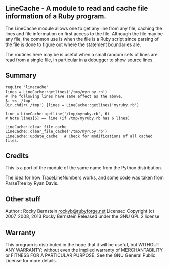 ## LineCache - A module to read and cache file information of a Ruby program.

The LineCache module allows one to get any line from any file, caching
the lines and file information on first access to the file. Although
the file may be any file, the common use is when the file is a Ruby
script since parsing of the file is done to figure out where the
statement boundaries are.

The routines here may be is useful when a small random sets of lines
are read from a single file, in particular in a debugger to show
source lines.

## Summary

    require 'linecache'
    lines = LineCache::getlines('/tmp/myruby.rb')
    # The following lines have same effect as the above.
    $: << '/tmp'
    Dir.chdir('/tmp') {lines = LineCache::getlines('myruby.rb')

    line = LineCache::getline('/tmp/myruby.rb', 6)
    # Note lines[6] == line (if /tmp/myruby.rb has 6 lines)

    LineCache::clear_file_cache
    LineCache::clear_file_cache('/tmp/myruby.rb')
    LineCache::update_cache   # Check for modifications of all cached files.

## Credits

  This is a port of the module of the same name from the Python distribution.

  The idea for how TraceLineNumbers works, and some code was taken
  from ParseTree by Ryan Davis.

## Other stuff

Author::   Rocky Bernstein <rockyb@rubyforge.net>
License::  Copyright (c) 2007, 2008, 2013 Rocky Bernstein
           Released under the GNU GPL 2 license

## Warranty

This program is distributed in the hope that it will be useful,
but WITHOUT ANY WARRANTY; without even the implied warranty of
MERCHANTABILITY or FITNESS FOR A PARTICULAR PURPOSE.  See the
GNU General Public License for more details.
